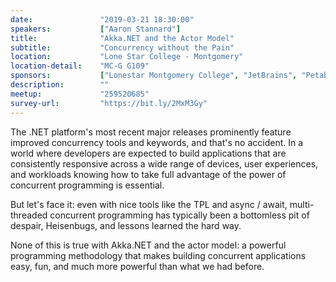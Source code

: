 ```yaml
---
date:               "2019-03-21 18:30:00"
speakers:           ["Aaron Stannard"]
title:              "Akka.NET and the Actor Model"
subtitle:           "Concurrency without the Pain"
location:           "Lone Star College - Montgomery"
location-detail:    "MC-G G109"
sponsors:           ["Lonestar Montgomery College", "JetBrains", "Petabridge"]
description:        ""
meetup:             "259520685"
survey-url:         "https://bit.ly/2MxM3Gy"
---
```


The .NET platform's most recent major releases prominently feature improved concurrency tools and keywords, and that's no accident. In a world where developers are expected to build applications that are consistently responsive across a wide range of devices, user experiences, and workloads knowing how to take full advantage of the power of concurrent programming is essential.

But let's face it: even with nice tools like the TPL and async / await, multi-threaded concurrent programming has typically been a bottomless pit of despair, Heisenbugs, and lessons learned the hard way.

None of this is true with Akka.NET and the actor model: a powerful programming methodology that makes building concurrent applications easy, fun, and much more powerful than what we had before.